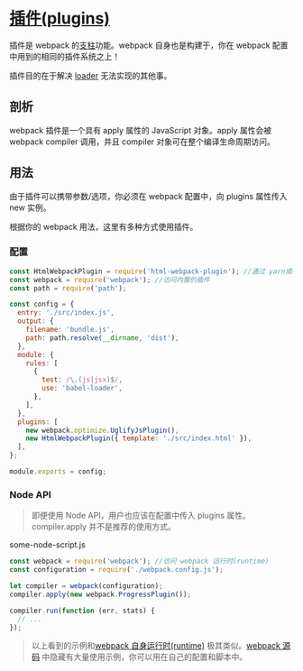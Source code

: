# [插件(plugins)](https://www.webpack.js.org/plugins/)

插件是 webpack 的[支柱](https://github.com/webpack/tapable)功能。webpack 自身也是构建于，你在 webpack 配置中用到的相同的插件系统之上！

插件目的在于解决 [loader](../w-004-loader) 无法实现的其他事。

## 剖析

webpack 插件是一个具有 apply 属性的 JavaScript 对象。apply 属性会被 webpack compiler 调用，并且 compiler 对象可在整个编译生命周期访问。

## 用法

由于插件可以携带参数/选项，你必须在 webpack 配置中，向 plugins 属性传入 new 实例。

根据你的 webpack 用法，这里有多种方式使用插件。

### 配置

```javascript
const HtmlWebpackPlugin = require('html-webpack-plugin'); //通过 yarn或者npm 安装
const webpack = require('webpack'); //访问内置的插件
const path = require('path');

const config = {
  entry: './src/index.js',
  output: {
    filename: 'bundle.js',
    path: path.resolve(__dirname, 'dist'),
  },
  module: {
    rules: [
      {
        test: /\.(js|jsx)$/,
        use: 'babel-loader',
      },
    ],
  },
  plugins: [
    new webpack.optimize.UglifyJsPlugin(),
    new HtmlWebpackPlugin({ template: './src/index.html' }),
  ],
};

module.exports = config;
```

### Node API

> 即便使用 Node API，用户也应该在配置中传入 plugins 属性。compiler.apply 并不是推荐的使用方式。

some-node-script.js

```javascript
const webpack = require('webpack'); //访问 webpack 运行时(runtime)
const configuration = require('./webpack.config.js');

let compiler = webpack(configuration);
compiler.apply(new webpack.ProgressPlugin());

compiler.run(function (err, stats) {
  // ...
});
```

> 以上看到的示例和[webpack 自身运行时(runtime)](https://github.com/webpack/webpack/blob/e7087ffeda7fa37dfe2ca70b5593c6e899629a2c/bin/webpack.js#L290-L292) 极其类似。[webpack 源码](https://github.com/webpack/webpack) 中隐藏有大量使用示例，你可以用在自己的配置和脚本中。

